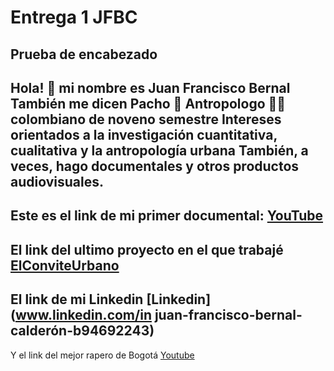 # Entrega 1 JFBC 
## Prueba de encabezado
Hola! 🦦 mi nombre es Juan Francisco Bernal
También me dicen Pacho 🦧
Antropologo 😵‍💫 colombiano de noveno semestre
Intereses orientados a la investigación cuantitativa, cualitativa y la antropología urbana
También, a veces, hago documentales y otros productos audiovisuales.
---
Este es el link de mi primer documental: [YouTube](https://www.youtube.com/watch?v=PRPxlzgOQck)
---
El link del ultimo proyecto en el que trabajé [ElConviteUrbano](https://elconviteurbano.com)
---
El link de mi Linkedin [Linkedin](www.linkedin.com/in juan-francisco-bernal-calderón-b94692243)
---
Y el link del mejor rapero de Bogotá [Youtube](https://www.youtube.com/watch?v=F6pEkDaNxFQ)